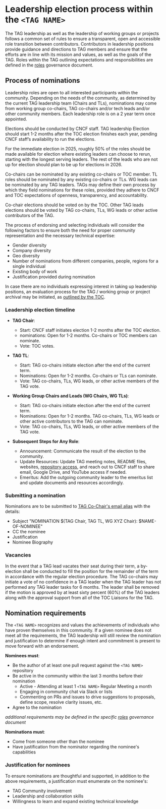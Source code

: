 # Leadership election process within the `<TAG NAME>`

<!--
This file is a template which can be used by TAGs to bootstrap their governance structure.
Please review this file carefully and make adjustments to better fit your TAG where needed.
-->

The TAG leadership as well as the leadership of working groups or projects follows a common set of rules to ensure a transparent, open and accessible role transition between contributors.
Contributors in leadership positions provide guidance and directions to TAG members and ensure that the efforts are in line with its mission and values, as well as the goals of the TAG.
Roles within the TAG outlining expectations and responsibilities are defined in the [roles](template-roles.md) governance document. <!-- ! UPDATE THE LINK ! -->

## Process of nominations

Leadership roles are open to all interested participants within the community. Depending on the needs of the community, as determined by the current TAG leadership team (Chairs and TLs), nominations may come from working group co-chairs, TAG co-chairs and/or tech leads and/or other community members. Each leadership role is on a 2 year term once appointed.

Elections should be conducted by CNCF staff. TAG leadership Election should start 1-2 months after the TOC election finishes each year, pending CNCF staff’s availability to run the elections.

For the immediate election in 2025, roughly 50% of the roles should be made available for election where existing leaders can choose to rerun, starting with the longest serving leaders. The rest of the leads who are not up for election should plan to be up for elections in 2026.

Co-chairs can be nominated by any existing co-chairs or TOC member. TL roles should be nominated by any existing co-chairs or TLs. WG leads can be nominated by any TAG leaders. TAGs may define their own process by which they field nominations for these roles, provided they adhere to CNCF and TOC expectations of openness, transparency, and accountability.

Co-chair elections should be voted on by the TOC. Other TAG leads elections should be voted by TAG co-chairs, TLs, WG leads or other active contributors of the TAG.

The process of endorsing and selecting individuals will consider the following factors to ensure both the need for proper community representation and the necessary technical expertise: <!-- If the TAG has any additional items, such as leading a minimum number of projects, or facilitating a number meetings, they should be added to this list under "Body of work" -->

* Gender diversity
* Company diversity
* Geo diversity
* Number of nominations from different companies, people, regions for a single individual
* Existing body of work
* Justification provided during nomination

In case there are no individuals expressing interest in taking up leadership positions, an evaluation process for the TAG / working group or project archival may be initiated, as [outlined by the TOC](https://github.com/cncf/toc/blob/main/tags/cncf-tags.md#retirement).

### Leadership election timeline

* **TAG Chair**:
  * Start: CNCF staff initiates election 1-2 months after the TOC election.
  * nominations: Open for 1-2 months. Co-chairs or TOC members can nominate.
  * Vote: TOC votes.
* **TAG TL**:
  * Start: TAG co-chairs initiate election after the end of the current term.
  * Nominations: Open for 1-2 months. Co-chairs or TLs can nominate.
  * Vote: TAG co-chairs, TLs, WG leads, or other active members of the TAG vote.
* **Working Group Chairs and Leads (WG Chairs, WG TLs)**:
  * Start: TAG co-chairs initiate election after the end of the current term.
  * Nominations: Open for 1-2 months. TAG co-chairs, TLs, WG leads or other active contributors to the TAG can nominate.
  * Vote: TAG co-chairs, TLs, WG leads, or other active members of the TAG vote.

* **Subsequent Steps for Any Role**:
  * Announcement: Communicate the result of the election to the community.
  * Update Resources: Update TAG meeting notes, README files, websites, [repository access](https://github.com/cncf/people/blob/main/config.yaml), and reach out to CNCF staff to share email, Google Drive, and YouTube access if needed.
  * Emeritus: Add the outgoing community leader to the emeritus list and update documents and resources accordingly.

### Submitting a nomination

Nominations are to be submitted to [TAG Co-Chair's email alias](mailto:cncf-tag-chairs@lists.cncf.io) with the details: <!-- ! UPDATE EMAIL with the TAG's Leadership's correct mailing list ! -->

* Subject "NOMINATION $(TAG Chair, TAG TL, WG XYZ Chair): $NAME-OF-NOMINEE"
* CC the nominee
* Justification
* Nominee Biography

### Vacancies

In the event that a TAG lead vacates their seat during their term, a by-election shall be conducted to fill the position for the remainder of the term in accordance with the regular election procedure.
The TAG co-chairs may initiate a vote of no confidence in a TAG leader when the TAG leader has not performed any TAG leader tasks for 6 months. The leader shall be removed if the motion is approved by at least sixty percent (60%) of the TAG leaders along with the approval support from all of the TOC Liaisons for the TAG.

## Nomination requirements

The `<TAG NAME>` recognizes and values the achievements of individuals who have proven themselves in this community.
If a given nominee does not meet all the requirements, the TAG leadership will still review the nomination and justification to determine if enough intent and commitment is present to move forward with an endorsement.

**Nominees must**:

* Be the author of at least one pull request against the `<TAG NAME>` repository
* Be active in the community within the last 3 months before their nomination
  * Active - Attending at least 1 `<TAG NAME>` Regular Meeting a month
  * Engaging in community chat via Slack or lists
  * Commenting on PRs and issues to drive suggestions to proposals, define scope, resolve clarity issues, etc.
* Agree to the nomination

*additional requirements may be defined in the specific [roles](template-roles.md) governance document* <!-- ! UPDATE THE LINK ! -->

**Nominations must**:

* Come from someone other than the nominee
* Have justification from the nominator regarding the nominee's capabilities

### Justification for nominees

To ensure nominations are thoughtful and supported, in addition to the above requirements, a justification must enumerate on the nominee's:

* TAG Community involvement
* Leadership and collaboration skills
* Willingness to learn and expand existing technical knowledge
